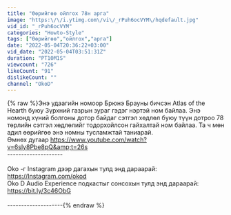```yaml
---
title: "Өөрийгөө ойлгох 78н арга"
image: "https:\/\/i.ytimg.com\/vi\/_rPuh6ocVYM\/hqdefault.jpg"
vid_id: "_rPuh6ocVYM"
categories: "Howto-Style"
tags: ["Өөрийгөө","ойлгох","арга"]
date: "2022-05-04T20:36:22+03:00"
vid_date: "2022-05-04T03:51:31Z"
duration: "PT10M1S"
viewcount: "726"
likeCount: "91"
dislikeCount: ""
channel: "OkoD"
---
```

{% raw %}Энэ удаагийн номоор Брюнэ Брауны бичсэн Atlas of the Hearth буюу Зүрхний газрын зураг гэдэг нэртэй ном байлаа. Энэ номонд хүний болгоны дотор байдаг сэтгэл хөдлөл буюу түүн дотроо 78 төрлийн сэтгэл хөдлөлийг тодорхойлсон гайхалтай ном байлаа. Та ч мөн адил өөрийгөө энэ номны тусламжтай таниарай.<br />Өмнөх дугаар <a rel="nofollow" target="blank" href="https://www.youtube.com/watch?v=6sly8Pbe8pQ&amp;t=26s">https://www.youtube.com/watch?v=6sly8Pbe8pQ&amp;t=26s</a><br />--------------------<br /><br />Oko -г Instagram дээр дагахын тулд энд дараарай:<br /><a rel="nofollow" target="blank" href="https://Instagram.com/okod">https://Instagram.com/okod</a><br />Oko D Audio Experience подкастыг сонсохын тулд энд дараарай:<br /><a rel="nofollow" target="blank" href="https://bit.ly/3c46ObG">https://bit.ly/3c46ObG</a><br /><br />--------------------{% endraw %}
